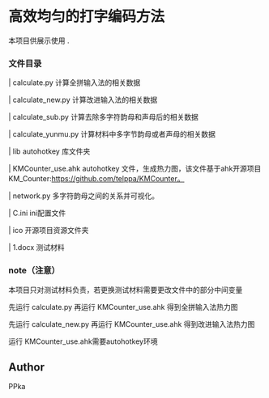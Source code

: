 # 高效均匀的打字编码方法
 
本项目供展示使用
 .
 
### 文件目录
 
| calculate.py 计算全拼输入法的相关数据

| calculate_new.py 计算改进输入法的相关数据

| calculate_sub.py 计算去除多字符韵母和声母后的相关数据

| calculate_yunmu.py 计算材料中多字节韵母或者声母的相关数据

| lib  autohotkey 库文件夹

| KMCounter_use.ahk autohotkey 文件，生成热力图，该文件基于ahk开源项目KM_Counter:https://github.com/telppa/KMCounter。

| network.py 多字符韵母之间的关系并可视化。

| C.ini ini配置文件

| ico  开源项目资源文件夹

| 1.docx  测试材料
 

 
### note（注意）
 
本项目只对测试材料负责，若更换测试材料需要更改文件中的部分中间变量

先运行 calculate.py 再运行 KMCounter_use.ahk 得到全拼输入法热力图

先运行 calculate_new.py 再运行 KMCounter_use.ahk 得到改进输入法热力图

运行 KMCounter_use.ahk需要autohotkey环境


## Author
 
PPka
 

 
